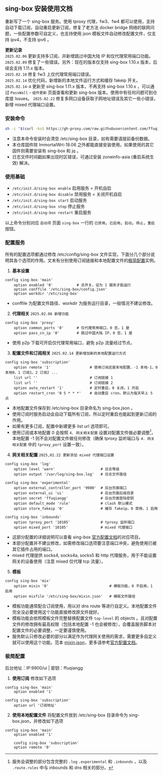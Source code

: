## sing-box 安装使用文档

重新写了一个 sing-box 服务。使用 tproxy 代理，fw3、fw4 都可以使用，支持自动下载订阅，自动重启更新订阅，修复了老方法 docker bridge 网络的联网问题，一些配置参数可自定义，也支持使用 json 模板文件自动修改配置文件，仅支持 ipv4，不支持 ipv6 。

**更新记录**  
`2025.02.06` 更新支持多订阅，并新增跳过中国大陆 IP 和仅代理常用端口功能。  
`2025.02.09` 修复了一些错误。另外：现在的版本仅支持 sing-box 1.10.x 版本，后续会支持 1.11.x 版本。  
`2025.02.10` 修复 fw3 上仅代理常用端口错误。  
`2025.02.14` 优化代码，新增新的本地文件运行方式和缓存 fakeip 开关。  
`2025.02.14-A` 更新至 sing-box 1.11.x 版本，不再支持 sing-box 1.10.x ，可以通过 `PassWall` - `组件更新` 页面查看和更新 sing-box 版本。使用中有任何问题可到仓库提 Issues。
`2025.02.22` 修复多网口设备获取子网地址错误及其它一些小错误，新增 mixed 代理端口设置。

### 安装命令

```bash
sh -c "$(curl -ksS https://gh-proxy.com/raw.githubusercontent.com/ffuqiangg/build_openwrt/main/patch/sing-box/install.sh)"
```

- 注意本命令安装时会清空 /etc/sing-box 目录，如有需要请提前备份数据。
- 本仓库固件除 ImmortalWrt-18.06 之外都能直接安装使用。如果使用的其它固件则需要安装有 sing-box 和 jq 。
- 日志文件时间戳如果出现时区错误，可通过安装 zoneinfo-asia (重启系统生效) 解决。

### 使用基础

- `/etc/init.d/sing-box enable` 启用服务 = 开机自启
- `/etc/init.d/sing-box disable` 禁用服务 = 关闭开机自启
- `/etc/init.d/sing-box start` 启动服务
- `/etc/init.d/sing-box stop` 停止服务
- `/etc/init.d/sing-box restart` 重启服务

以上命令分别对应 `启动项` 页面 `sing-box` 一行的 `已禁用`，`已启用`，`启动`，`停止`，`重启` 按钮。

### 配置服务

所有的配置选项都通过修改 /etc/config/sing-box 文件实现，下面分几个部分说明其各个选项的作用。文末有分别使用订阅链接和本地配置文件的[极简配置](#极简配置)实例。  

1. **基本设置**
```config
config sing-box 'main'
	option enabled '0'           # 总开关，设为 1 服务才能运行
	option conffile '/etc/sing-box/config.json'
	option workdir '/etc/sing-box'
```
- conffile 为配置文件路径、workdir 为服务运行目录，一般情况不建议修改。

2. **代理相关** `2025.02.06 新增功能`
```config
config sing-box 'proxy'
	option common_ports '0'      # 仅代理常用端口，0 否，1 是
	option pass_cn_ip '0'        # 跳过中国大陆 IP，0 否，1 是
```
- 使用 p2p 下载可开启仅代理常用端口，避免 p2p 流量经过节点。

3. **配置文件和订阅相关** `2025.02.14 更新增加新的本地配置运行方式`
```config
config sing-box 'subscription'
	option remote '1'                  # 使用订阅还是本地配置，-1 本地-1，0 本地0，1 订阅1，2 订阅2 ...
	list url ''                        # 订阅链接 1
	list url ''                        # 订阅链接 2
	option auto_restart '1'            # 定时重启，0 关闭，1 开启
	option restart_cron '0 5 * * *'    # 自动重启 cron，默认为每天早上 5 点
```
- 本地配置文件保存到 /etc/sing-box 目录命名为 sing-box.json 。
- 使用订阅时服务启动会自动下载所有订阅，所以定时重启也能起到更新订阅的作用。
- 如果有更多订阅，配置中新建更多 list url 选项即可。
- 使用订阅或本地配置 0 会按照 `4. 网关相关配置` 设置对配置文件做必要调整[^1]，本地配置 -1 则不会对配置文件做任何修改（确保 tproxy 监听端口与 `4. 网关相关配置` 中的 `tproxy_port` 设置一致）。

[^1]: 服务会调整的部分包含完整的 `.log` `.experimental` 和 `.inbounds` ，以及 `.route.rules` 中与 inbounds 和 dns 相关的部分。

4. **网关相关配置** `2025,02.22 更新添加 mixed 代理端口设置`
```config
config sing-box 'log'
	option level 'warn'                     # 日志等级
	option output '/var/log/sing-box.log'   # 日志文件路径

config sing-box 'experimental'
	option external_controller_port '9900'  # 后台页面端口
	option external_ui 'ui'                 # 后台页面后缀目录
	option secret 'ffuqiangg'               # 后台页面登陆密钥
	option default_mode 'rule'              # clash 默认模式
	option store_fakeip '0'                 # 缓存 fakeip，0 禁用，1 启用

config sing-box 'inbounds'
	option tproxy_port '10105'              # tproxy 监听端口
	option mixed_port '10105'               # mixed 代理端口
```
- 这部分配置的详细说明可以查看 sing-box [官方配置文档](https://sing-box.sagernet.org/zh/configuration/)的对应项目。
- 本部分配置并不建议修改，如需修改端口选项要注意端口冲突，避免使用已被其它插件占用的端口。
- mixed 代理提供 socks4, socks4a, socks5 和 http 代理服务，用于不能设置网关的设备使用（注意 mixed 仅代理 tcp 流量）。

5. **模板**
```config
config sing-box 'mix'
	option mixin '0'                            # 模板功能，0 不启用，1 启用
	option mixfile '/etc/sing-box/mixin.json'   # 模板文件路径
```
- 模板功能通常配合订阅使用，用以对 dns route 等进行自定义。本地配置文件完全没必要使用这个功能直接修改原文件就好。
- 模板功能会依照模板文件完整替换配置文件 `top-level` 的 objects 。且对配置文件的修改拥有最高权限（包括本地配置 -1 也会被修改），会覆盖服务脚本对配置文件的必要调整，一定要谨慎使用。
- 服务默认只修改必要的部分以满足作为代理网关使用的需求，需要更多自定义就可以使用这个功能。范本 [mixin.json](https://gist.github.com/ffuqiangg/c3f004f7a7baee46e658cc47152a9466)，更多请参考[官方配置文档](https://sing-box.sagernet.org/zh/configuration/)。

### 极简配置

后台地址：IP:9900/ui | 密钥：ffuqiangg

1. **使用订阅** 修改如下选项
```config
config sing-box 'main'
	option enabled '1'

config sing-box 'subscription'
	option url '订阅地址'
```

2. **使用本地配置文件** 将配置文件放到 /etc/sing-box 目录命令为 sing-box.json，并修改如下选项
```config
config sing-box 'main'
	option enabled '1'

	config sing-box 'subscription'
	option remote '0'
```
